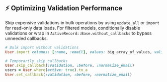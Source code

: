 ## ⚡️ Optimizing Validation Performance
Skip expensive validations in bulk operations by using `update_all` or `import` for read-only data loads. For filtered models, conditionally disable validations or wrap in `ActiveRecord::Base.without_callbacks` to bypass unneeded callbacks.

```ruby
# Bulk import without validations
User.import columns: [:name, :email], values: big_array_of_values, validate: false

# Temporarily skip callbacks
User.skip_callback(:validation, :before, :normalize_email)
users = User.where(active: true).to_a
User.set_callback(:validation, :before, :normalize_email)
```
